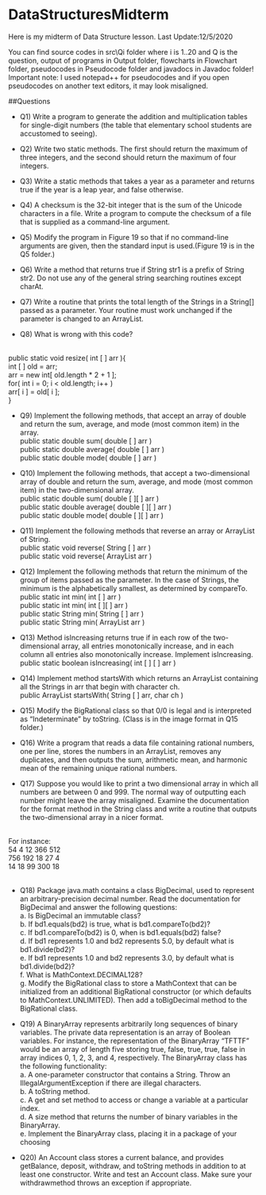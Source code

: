 # DataStructuresMidterm

Here is my midterm of Data Structure lesson. Last Update:12/5/2020

You can find source codes in src\Qi folder where i is 1..20 and Q is the question, output of programs in Output folder, flowcharts in Flowchart folder, pseudocodes in Pseudocode folder and javadocs in Javadoc folder!
<br/>
Important note: I used notepad++ for pseudocodes and if you open pseudocodes on another text editors, it may look misaligned.

##Questions
* Q1) Write a program to generate the addition and multiplication tables for single-digit numbers (the table that elementary school students are accustomed to seeing).

* Q2) Write two static methods. The first should return the maximum of three integers, and the second should return the maximum of four integers.

* Q3) Write a static methods that takes a year as a parameter and returns true if the year is a leap year, and false otherwise.

* Q4) A checksum is the 32-bit integer that is the sum of the Unicode characters in a file. Write a program to compute the checksum of a file that is supplied as a command-line argument.

* Q5) Modify the program in Figure 19 so that if no command-line arguments are given, then the standard input is used.(Figure 19 is in the Q5 folder.)

* Q6) Write a method that returns true if String str1 is a prefix of String str2. Do not use any of the general string searching routines except charAt.

* Q7) Write a routine that prints the total length of the Strings in a String[] passed as a parameter. Your routine must work unchanged if the parameter is changed to an ArrayList<String>.

* Q8) What is wrong with this code?
<br/>
public static void resize( int [ ] arr ){<br/>
  int [ ] old = arr;<br/>
  arr = new int[ old.length * 2 + 1 ];<br/>
  for( int i = 0; i < old.length; i++ )<br/>
  arr[ i ] = old[ i ];<br/>
}<br/>
                               
* Q9) Implement the following methods, that accept an array of double and
return the sum, average, and mode (most common item) in the array.<br/>
public static double sum( double [ ] arr )<br/>
public static double average( double [ ] arr )<br/>
public static double mode( double [ ] arr )<br/>
  
* Q10) Implement the following methods, that accept a two-dimensional
array of double and return the sum, average, and mode (most common
item) in the two-dimensional array.<br/>
public static double sum( double [ ][ ] arr )<br/>
public static double average( double [ ][ ] arr )<br/>
public static double mode( double [ ][ ] arr )<br/>
  
* Q11) Implement the following methods that reverse an array or ArrayList
of String.<br/>
public static void reverse( String [ ] arr )<br/>
public static void reverse( ArrayList<String> arr )<br/>
  
* Q12) Implement the following methods that return the minimum of the group
of items passed as the parameter. In the case of Strings, the minimum is
the alphabetically smallest, as determined by compareTo. <br/>
public static int min( int [ ] arr ) <br/>
public static int min( int [ ][ ] arr ) <br/>
public static String min( String [ ] arr ) <br/>
public static String min( ArrayList<String> arr ) <br/>

* Q13) Method isIncreasing returns true if in each row of the two-dimensional
array, all entries monotonically increase, and in each column all entries
also monotonically increase. Implement isIncreasing.<br/>
public static boolean isIncreasing( int [ ] [ ] arr ) 
  
* Q14) Implement method startsWith which returns an ArrayList containing
all the Strings in arr that begin with character ch.<br/>
public ArrayList<String> startsWith( String [ ] arr, char ch )
  
* Q15) Modify the BigRational class so that 0/0 is legal and is interpreted as “Indeterminate” by toString. (Class is in the image format in Q15 folder.)

* Q16) Write a program that reads a data file containing rational numbers, one per line, stores the numbers in an ArrayList, removes any duplicates, and then outputs the sum, arithmetic mean, and harmonic mean of the remaining unique rational numbers.

* Q17) Suppose you would like to print a two dimensional array in which all numbers are between 0 and 999. The normal way of outputting each number might leave the array misaligned. Examine the documentation for the format method in the String class and write a routine that outputs the two-dimensional array in a nicer format.<br/>
<br/>
For instance:<br/>
54  4 12  366 512<br/>
756 192 18  27  4<br/>
14  18 99  300 18<br/>
<!--  
such as <p>
 54   4 12 366 512<p>
756 192 18  27   4<p>
 14  18 99 300  18<p>
--><br/>

* Q18) Package java.math contains a class BigDecimal, used to represent an arbitrary-precision decimal number. Read the documentation for BigDecimal and answer the following questions: <br/>
a. Is BigDecimal an immutable class? <br/>
b. If bd1.equals(bd2) is true, what is bd1.compareTo(bd2)? <br/>
c. If bd1.compareTo(bd2) is 0, when is bd1.equals(bd2) false? <br/>
d. If bd1 represents 1.0 and bd2 represents 5.0, by default what is bd1.divide(bd2)? <br/>
e. If bd1 represents 1.0 and bd2 represents 3.0, by default what is bd1.divide(bd2)? <br/>
f. What is MathContext.DECIMAL128? <br/>
g. Modify the BigRational class to store a MathContext that can be initialized from an additional BigRational constructor (or which defaults to MathContext.UNLIMITED). Then add a toBigDecimal method to the BigRational class.

* Q19) A BinaryArray represents arbitrarily long sequences of binary variables. The private data representation is an array of Boolean variables. For instance, the representation of the BinaryArray “TFTTF” would be an array of length five storing true, false, true, true, false in array indices 0, 1, 2, 3, and 4, respectively. The BinaryArray class has the following functionality:<br/>
a. A one-parameter constructor that contains a String. Throw an IllegalArgumentException if there are illegal characters.<br/>
b. A toString method.<br/>
c. A get and set method to access or change a variable at a particular index.<br/>
d. A size method that returns the number of binary variables in the BinaryArray.<br/>
e. Implement the BinaryArray class, placing it in a package of your choosing<br/>

* Q20) An Account class stores a current balance, and provides getBalance, deposit, withdraw, and toString methods in addition to at least one constructor. Write and test an Account class. Make sure your withdrawmethod throws an exception if appropriate.
